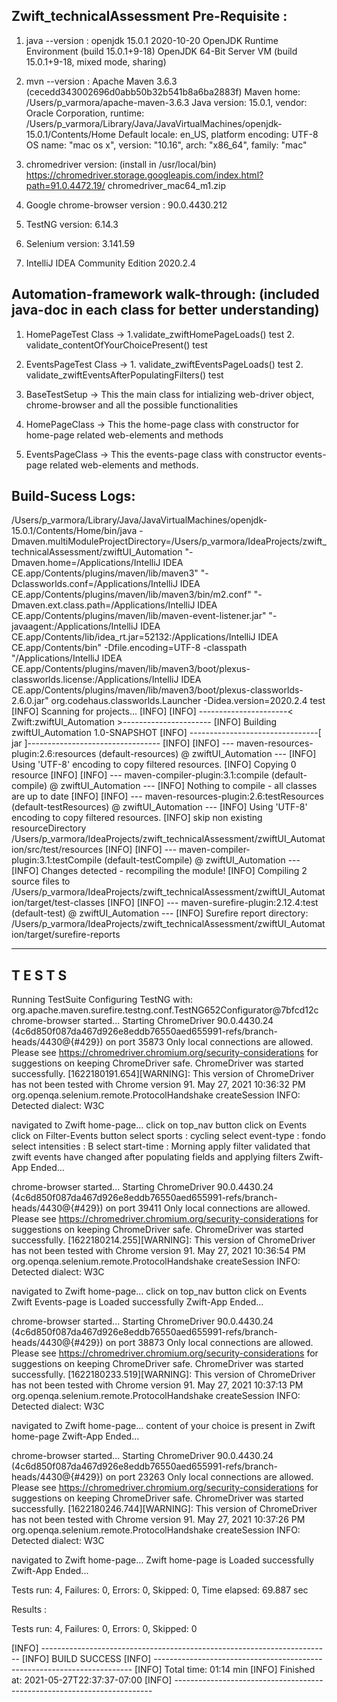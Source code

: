 Zwift_technicalAssessment Pre-Requisite : 
--

1. java --version : 
openjdk 15.0.1 2020-10-20
OpenJDK Runtime Environment (build 15.0.1+9-18)
OpenJDK 64-Bit Server VM (build 15.0.1+9-18, mixed mode, sharing)

2. mvn --version : 
Apache Maven 3.6.3 (cecedd343002696d0abb50b32b541b8a6ba2883f)
Maven home: /Users/p_varmora/apache-maven-3.6.3
Java version: 15.0.1, vendor: Oracle Corporation, runtime: /Users/p_varmora/Library/Java/JavaVirtualMachines/openjdk-15.0.1/Contents/Home
Default locale: en_US, platform encoding: UTF-8
OS name: "mac os x", version: "10.16", arch: "x86_64", family: "mac"

3. chromedriver version: (install in /usr/local/bin)
https://chromedriver.storage.googleapis.com/index.html?path=91.0.4472.19/
chromedriver_mac64_m1.zip

4. Google chrome-browser version : 90.0.4430.212

5. TestNG version: 6.14.3

6. Selenium version: 3.141.59

7. IntelliJ IDEA Community Edition 2020.2.4


Automation-framework walk-through: (included java-doc in each class for better understanding)
--
1. HomePageTest Class -> 1.validate_zwiftHomePageLoads() test 2. validate_contentOfYourChoicePresent() test 
2. EventsPageTest Class -> 1. validate_zwiftEventsPageLoads() test 2. validate_zwiftEventsAfterPopulatingFilters() test 

3. BaseTestSetup -> This the main class for intializing web-driver object, chrome-browser and  all the possible functionalities
4. HomePageClass -> This the home-page class with constructor for home-page related web-elements and methods 
5. EventsPageClass -> This the events-page class with constructor events-page related web-elements and methods. 

Build-Sucess Logs: 
--
/Users/p_varmora/Library/Java/JavaVirtualMachines/openjdk-15.0.1/Contents/Home/bin/java -Dmaven.multiModuleProjectDirectory=/Users/p_varmora/IdeaProjects/zwift_technicalAssessment/zwiftUI_Automation "-Dmaven.home=/Applications/IntelliJ IDEA CE.app/Contents/plugins/maven/lib/maven3" "-Dclassworlds.conf=/Applications/IntelliJ IDEA CE.app/Contents/plugins/maven/lib/maven3/bin/m2.conf" "-Dmaven.ext.class.path=/Applications/IntelliJ IDEA CE.app/Contents/plugins/maven/lib/maven-event-listener.jar" "-javaagent:/Applications/IntelliJ IDEA CE.app/Contents/lib/idea_rt.jar=52132:/Applications/IntelliJ IDEA CE.app/Contents/bin" -Dfile.encoding=UTF-8 -classpath "/Applications/IntelliJ IDEA CE.app/Contents/plugins/maven/lib/maven3/boot/plexus-classworlds.license:/Applications/IntelliJ IDEA CE.app/Contents/plugins/maven/lib/maven3/boot/plexus-classworlds-2.6.0.jar" org.codehaus.classworlds.Launcher -Didea.version=2020.2.4 test
[INFO] Scanning for projects...
[INFO] 
[INFO] ----------------------< Zwift:zwiftUI_Automation >----------------------
[INFO] Building zwiftUI_Automation 1.0-SNAPSHOT
[INFO] --------------------------------[ jar ]---------------------------------
[INFO] 
[INFO] --- maven-resources-plugin:2.6:resources (default-resources) @ zwiftUI_Automation ---
[INFO] Using 'UTF-8' encoding to copy filtered resources.
[INFO] Copying 0 resource
[INFO] 
[INFO] --- maven-compiler-plugin:3.1:compile (default-compile) @ zwiftUI_Automation ---
[INFO] Nothing to compile - all classes are up to date
[INFO] 
[INFO] --- maven-resources-plugin:2.6:testResources (default-testResources) @ zwiftUI_Automation ---
[INFO] Using 'UTF-8' encoding to copy filtered resources.
[INFO] skip non existing resourceDirectory /Users/p_varmora/IdeaProjects/zwift_technicalAssessment/zwiftUI_Automation/src/test/resources
[INFO] 
[INFO] --- maven-compiler-plugin:3.1:testCompile (default-testCompile) @ zwiftUI_Automation ---
[INFO] Changes detected - recompiling the module!
[INFO] Compiling 2 source files to /Users/p_varmora/IdeaProjects/zwift_technicalAssessment/zwiftUI_Automation/target/test-classes
[INFO] 
[INFO] --- maven-surefire-plugin:2.12.4:test (default-test) @ zwiftUI_Automation ---
[INFO] Surefire report directory: /Users/p_varmora/IdeaProjects/zwift_technicalAssessment/zwiftUI_Automation/target/surefire-reports

-------------------------------------------------------
 T E S T S
-------------------------------------------------------
Running TestSuite
Configuring TestNG with: org.apache.maven.surefire.testng.conf.TestNG652Configurator@7bfcd12c
chrome-browser started...
Starting ChromeDriver 90.0.4430.24 (4c6d850f087da467d926e8eddb76550aed655991-refs/branch-heads/4430@{#429}) on port 35873
Only local connections are allowed.
Please see https://chromedriver.chromium.org/security-considerations for suggestions on keeping ChromeDriver safe.
ChromeDriver was started successfully.
[1622180191.654][WARNING]: This version of ChromeDriver has not been tested with Chrome version 91.
May 27, 2021 10:36:32 PM org.openqa.selenium.remote.ProtocolHandshake createSession
INFO: Detected dialect: W3C

navigated to Zwift home-page...
click on top_nav button
click on Events
click on Filter-Events button
select sports : cycling
select event-type : fondo
select intensities : B 
select start-time : Morning
apply filter
validated that zwift events have changed after populating fields and applying filters
Zwift-App Ended...

chrome-browser started...
Starting ChromeDriver 90.0.4430.24 (4c6d850f087da467d926e8eddb76550aed655991-refs/branch-heads/4430@{#429}) on port 39411
Only local connections are allowed.
Please see https://chromedriver.chromium.org/security-considerations for suggestions on keeping ChromeDriver safe.
ChromeDriver was started successfully.
[1622180214.255][WARNING]: This version of ChromeDriver has not been tested with Chrome version 91.
May 27, 2021 10:36:54 PM org.openqa.selenium.remote.ProtocolHandshake createSession
INFO: Detected dialect: W3C

navigated to Zwift home-page...
click on top_nav button
click on Events
Zwift Events-page is Loaded successfully
Zwift-App Ended...

chrome-browser started...
Starting ChromeDriver 90.0.4430.24 (4c6d850f087da467d926e8eddb76550aed655991-refs/branch-heads/4430@{#429}) on port 38873
Only local connections are allowed.
Please see https://chromedriver.chromium.org/security-considerations for suggestions on keeping ChromeDriver safe.
ChromeDriver was started successfully.
[1622180233.519][WARNING]: This version of ChromeDriver has not been tested with Chrome version 91.
May 27, 2021 10:37:13 PM org.openqa.selenium.remote.ProtocolHandshake createSession
INFO: Detected dialect: W3C

navigated to Zwift home-page...
content of your choice is present in Zwift home-page
Zwift-App Ended...

chrome-browser started...
Starting ChromeDriver 90.0.4430.24 (4c6d850f087da467d926e8eddb76550aed655991-refs/branch-heads/4430@{#429}) on port 23263
Only local connections are allowed.
Please see https://chromedriver.chromium.org/security-considerations for suggestions on keeping ChromeDriver safe.
ChromeDriver was started successfully.
[1622180246.744][WARNING]: This version of ChromeDriver has not been tested with Chrome version 91.
May 27, 2021 10:37:26 PM org.openqa.selenium.remote.ProtocolHandshake createSession
INFO: Detected dialect: W3C

navigated to Zwift home-page...
Zwift home-page is Loaded successfully
Zwift-App Ended...

Tests run: 4, Failures: 0, Errors: 0, Skipped: 0, Time elapsed: 69.887 sec

Results :

Tests run: 4, Failures: 0, Errors: 0, Skipped: 0

[INFO] ------------------------------------------------------------------------
[INFO] BUILD SUCCESS
[INFO] ------------------------------------------------------------------------
[INFO] Total time:  01:14 min
[INFO] Finished at: 2021-05-27T22:37:37-07:00
[INFO] ------------------------------------------------------------------------



